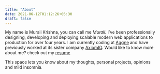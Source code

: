 ```yaml
---
title: "About"
date: 2021-06-12T01:12:26+05:30
draft: false
---
```

My name is Murali Krishna, you can call me *Murali*. I’ve been professionally designing, developing and deploying scalable modern web applications to production for over four years. I am currently coding at [Aggne](https://aggne.com/) and have previously worked at its sister company [AxiomIO](https://axiomio.com/). Would like to know more about me? check out my [resume](https://drive.google.com/file/d/12I0hMQMrSYvvpmVTNCGnSHELo1QzvXSn/view?usp=sharing)

This space lets you know about my thoughts, personal projects, opinions and mild insomnia.

